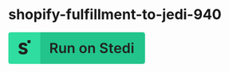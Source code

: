 # shopify-fulfillment-to-jedi-940

[![Run on Stedi](./../RunOnStedi.svg)](https://terminal.stedi.com/mappings/import?mapping=https://raw.githubusercontent.com/Stedi/starter-kit/main/mappings-examples/shopify-fulfillment-to-jedi-940/mapping.json&source_json=https://raw.githubusercontent.com/Stedi/starter-kit/main/mappings-examples/shopify-fulfillment-to-jedi-940/shopify-fulfillment-order.json&target_json=https://raw.githubusercontent.com/Stedi/starter-kit/main/mappings-examples/shopify-fulfillment-to-jedi-940/jedi-940.json)